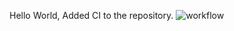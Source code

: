 Hello World, Added CI to the repository.
![workflow](https://github.com/<UserName>/<RepositoryName>/actions/workflows/main.yml/badge.svg)